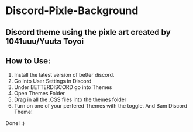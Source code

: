# Discord-Pixle-Background
## Discord theme using the pixle art created by 1041uuu/Yuuta Toyoi
## How to Use:
1. Install the latest version of better discord.
2. Go into User Settings in Discord
3. Under BETTERDISCORD go into Themes
4. Open Themes Folder 
5. Drag in all the .CSS files into the themes folder
6. Turn on one of your perfered Themes with the toggle. And Bam Discord Theme!

Done! :)
